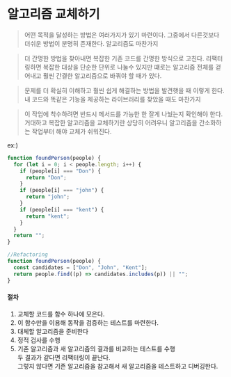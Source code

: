 # 알고리즘 교체하기

> 어떤 목적을 달성하는 방법은 여러가지가 있기 마련이다. 그중에서 다른것보다 더쉬운 방법이 분명히 존재한다. 알고리즘도 마찬가지

> 더 간명한 방법을 찾아내면 복잡한 기존 코드를 간명한 방식으로 고친다.
> 리팩터링하면 복잡한 대상을 단순한 단위로 나눌수 있지만 떄로는 알고리즘 전체를 걷어내고 훨씬 간결한 알고리즘으로 바꿔야 할 때가 있다.

> 문제를 더 확실히 이해하고 훨씬 쉽게 해결하는 방법을 발견햇을 때 이렇게 한다. 내 코드와 똑같은 기능을 제공하는 라이브러리를 찾았을 때도 마찬가지

> 이 작업에 착수하려면 반드시 메서드를 가능한 한 잘게 나눴는지 확인해야 한다. 거대하고 복잡한 알고리즘을 교체하기란 상당히 어려우니 알고리즘을 간소화하는 작업부터 해야 교체가 쉬워진다.

ex:)

```js
function foundPerson(people) {
  for (let i = 0; i < people.length; i++) {
    if (people[i] === "Don") {
      return "Don";
    }
    if (people[i] === "john") {
      return "john";
    }
    if (people[i] === "kent") {
      return "kent";
    }
  }
  return "";
}

//Refactoring
function foundPerson(people) {
  const candidates = ["Don", "John", "Kent"];
  return people.find((p) => candidates.includes(p)) || "";
}
```

#### 절차

1. 교체할 코드를 함수 하나에 모은다.
2. 이 함수만을 이용해 동작을 검증하는 테스트를 마련한다.
3. 대체할 알고리즘을 준비한다
4. 정적 검사를 수행
5. 기존 알고리즘과 새 알고리즘의 결과를 비교하는 테스트를 수행 <br> 두 결과가 같다면 리팩터링이 끝난다. <br> 그렇지 않다면 기존 알고리즘을 참고해서 새 알고리즘을 테스트하고 디버깅한다.
